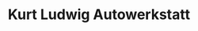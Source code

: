 ---
title: "Kurt Ludwig Autowerkstatt"
url: /stadtallendorf/kurt-ludwig-autowerkstatt/
shop: Autowerkstatt
---